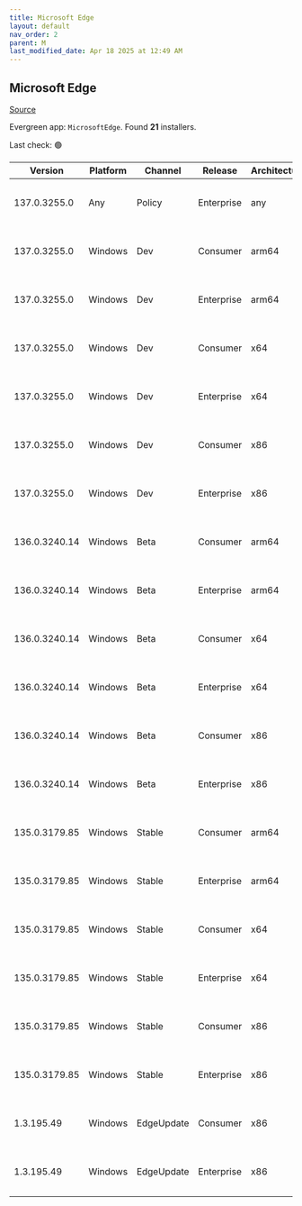 ```yaml
---
title: Microsoft Edge
layout: default
nav_order: 2
parent: M
last_modified_date: Apr 18 2025 at 12:49 AM
---
```


## Microsoft Edge

[Source](https://www.microsoft.com/edge)

Evergreen app: `MicrosoftEdge`. Found **21** installers.

Last check: 🟢

| Version       | Platform | Channel    | Release    | Architecture | Hash                                                             | URI                                                                                                                                                                                                                                                                                                                      |
| ------------- | -------- | ---------- | ---------- | ------------ | ---------------------------------------------------------------- | ------------------------------------------------------------------------------------------------------------------------------------------------------------------------------------------------------------------------------------------------------------------------------------------------------------------------ |
| 137.0.3255.0  | Any      | Policy     | Enterprise | any          | F94D998767E1D902A8F0C063608585F344981AAE35E8900A58658EFCA921B0DE | [https://msedge.sf.dl.delivery.mp.microsoft.com/filestreamingservice/files/1f073e22-5b74-4e88-8d1b-d10105fb22b8/MicrosoftEdgePolicyTemplates.cab](https://msedge.sf.dl.delivery.mp.microsoft.com/filestreamingservice/files/1f073e22-5b74-4e88-8d1b-d10105fb22b8/MicrosoftEdgePolicyTemplates.cab)                       |
| 137.0.3255.0  | Windows  | Dev        | Consumer   | arm64        | 893B1B7942CDFE658362EE6A4162F810644AB30FF992D9C77A44FA9D5530C8B4 | [https://msedge.sf.dl.delivery.mp.microsoft.com/filestreamingservice/files/d0d44918-7754-4261-a16b-a12dcb2e8584/MicrosoftEdgeDevEnterpriseARM64.msi](https://msedge.sf.dl.delivery.mp.microsoft.com/filestreamingservice/files/d0d44918-7754-4261-a16b-a12dcb2e8584/MicrosoftEdgeDevEnterpriseARM64.msi)                 |
| 137.0.3255.0  | Windows  | Dev        | Enterprise | arm64        | 893B1B7942CDFE658362EE6A4162F810644AB30FF992D9C77A44FA9D5530C8B4 | [https://msedge.sf.dl.delivery.mp.microsoft.com/filestreamingservice/files/d0d44918-7754-4261-a16b-a12dcb2e8584/MicrosoftEdgeDevEnterpriseARM64.msi](https://msedge.sf.dl.delivery.mp.microsoft.com/filestreamingservice/files/d0d44918-7754-4261-a16b-a12dcb2e8584/MicrosoftEdgeDevEnterpriseARM64.msi)                 |
| 137.0.3255.0  | Windows  | Dev        | Consumer   | x64          | DD1CAA25C10A8841C1788352FA5D7CA1624A6638704716479E1F9F0B64F8E53F | [https://msedge.sf.dl.delivery.mp.microsoft.com/filestreamingservice/files/8d4d9030-c8b5-4703-9a68-1be5423b64cd/MicrosoftEdgeDevEnterpriseX64.msi](https://msedge.sf.dl.delivery.mp.microsoft.com/filestreamingservice/files/8d4d9030-c8b5-4703-9a68-1be5423b64cd/MicrosoftEdgeDevEnterpriseX64.msi)                     |
| 137.0.3255.0  | Windows  | Dev        | Enterprise | x64          | DD1CAA25C10A8841C1788352FA5D7CA1624A6638704716479E1F9F0B64F8E53F | [https://msedge.sf.dl.delivery.mp.microsoft.com/filestreamingservice/files/8d4d9030-c8b5-4703-9a68-1be5423b64cd/MicrosoftEdgeDevEnterpriseX64.msi](https://msedge.sf.dl.delivery.mp.microsoft.com/filestreamingservice/files/8d4d9030-c8b5-4703-9a68-1be5423b64cd/MicrosoftEdgeDevEnterpriseX64.msi)                     |
| 137.0.3255.0  | Windows  | Dev        | Consumer   | x86          | A10914913976D0CE7D02F5319E69CCFDD56D5A875A56F9A1B9AF34DAA69E5EF7 | [https://msedge.sf.dl.delivery.mp.microsoft.com/filestreamingservice/files/6b35347c-e4d7-400f-90c9-e034f5e67797/MicrosoftEdgeDevEnterpriseX86.msi](https://msedge.sf.dl.delivery.mp.microsoft.com/filestreamingservice/files/6b35347c-e4d7-400f-90c9-e034f5e67797/MicrosoftEdgeDevEnterpriseX86.msi)                     |
| 137.0.3255.0  | Windows  | Dev        | Enterprise | x86          | A10914913976D0CE7D02F5319E69CCFDD56D5A875A56F9A1B9AF34DAA69E5EF7 | [https://msedge.sf.dl.delivery.mp.microsoft.com/filestreamingservice/files/6b35347c-e4d7-400f-90c9-e034f5e67797/MicrosoftEdgeDevEnterpriseX86.msi](https://msedge.sf.dl.delivery.mp.microsoft.com/filestreamingservice/files/6b35347c-e4d7-400f-90c9-e034f5e67797/MicrosoftEdgeDevEnterpriseX86.msi)                     |
| 136.0.3240.14 | Windows  | Beta       | Consumer   | arm64        | B21E4E63DD38096FD1C42FAF69F2D006C111CBFF4BA6A947B5E814D0D7AC482F | [https://msedge.sf.dl.delivery.mp.microsoft.com/filestreamingservice/files/109e13a7-ff35-4eaf-9811-aadb323ec664/MicrosoftEdgeBetaEnterpriseARM64.msi](https://msedge.sf.dl.delivery.mp.microsoft.com/filestreamingservice/files/109e13a7-ff35-4eaf-9811-aadb323ec664/MicrosoftEdgeBetaEnterpriseARM64.msi)               |
| 136.0.3240.14 | Windows  | Beta       | Enterprise | arm64        | B21E4E63DD38096FD1C42FAF69F2D006C111CBFF4BA6A947B5E814D0D7AC482F | [https://msedge.sf.dl.delivery.mp.microsoft.com/filestreamingservice/files/109e13a7-ff35-4eaf-9811-aadb323ec664/MicrosoftEdgeBetaEnterpriseARM64.msi](https://msedge.sf.dl.delivery.mp.microsoft.com/filestreamingservice/files/109e13a7-ff35-4eaf-9811-aadb323ec664/MicrosoftEdgeBetaEnterpriseARM64.msi)               |
| 136.0.3240.14 | Windows  | Beta       | Consumer   | x64          | ADAAC81CDBB33F8E53D6C251484B80810B19376482C80A332B603E202EAD0652 | [https://msedge.sf.dl.delivery.mp.microsoft.com/filestreamingservice/files/acca68e3-fadc-46d6-9d4d-0ba7392b1a7d/MicrosoftEdgeBetaEnterpriseX64.msi](https://msedge.sf.dl.delivery.mp.microsoft.com/filestreamingservice/files/acca68e3-fadc-46d6-9d4d-0ba7392b1a7d/MicrosoftEdgeBetaEnterpriseX64.msi)                   |
| 136.0.3240.14 | Windows  | Beta       | Enterprise | x64          | ADAAC81CDBB33F8E53D6C251484B80810B19376482C80A332B603E202EAD0652 | [https://msedge.sf.dl.delivery.mp.microsoft.com/filestreamingservice/files/acca68e3-fadc-46d6-9d4d-0ba7392b1a7d/MicrosoftEdgeBetaEnterpriseX64.msi](https://msedge.sf.dl.delivery.mp.microsoft.com/filestreamingservice/files/acca68e3-fadc-46d6-9d4d-0ba7392b1a7d/MicrosoftEdgeBetaEnterpriseX64.msi)                   |
| 136.0.3240.14 | Windows  | Beta       | Consumer   | x86          | D200BB3D415E1AA5D0357A01EAB39C7B5097FE245F2DC7F102FAD3DC8BF03D15 | [https://msedge.sf.dl.delivery.mp.microsoft.com/filestreamingservice/files/ce178611-5906-4476-9200-019c6939cfc6/MicrosoftEdgeBetaEnterpriseX86.msi](https://msedge.sf.dl.delivery.mp.microsoft.com/filestreamingservice/files/ce178611-5906-4476-9200-019c6939cfc6/MicrosoftEdgeBetaEnterpriseX86.msi)                   |
| 136.0.3240.14 | Windows  | Beta       | Enterprise | x86          | D200BB3D415E1AA5D0357A01EAB39C7B5097FE245F2DC7F102FAD3DC8BF03D15 | [https://msedge.sf.dl.delivery.mp.microsoft.com/filestreamingservice/files/ce178611-5906-4476-9200-019c6939cfc6/MicrosoftEdgeBetaEnterpriseX86.msi](https://msedge.sf.dl.delivery.mp.microsoft.com/filestreamingservice/files/ce178611-5906-4476-9200-019c6939cfc6/MicrosoftEdgeBetaEnterpriseX86.msi)                   |
| 135.0.3179.85 | Windows  | Stable     | Consumer   | arm64        | 8AFF138A23EE0FAFD08A424AD4B078D6B0DE584B7E2B60512E21C73B3A93A1F3 | [https://msedge.sf.dl.delivery.mp.microsoft.com/filestreamingservice/files/ff081cd5-f538-43e6-8c6b-6c1bf535709d/MicrosoftEdgeEnterpriseARM64.msi](https://msedge.sf.dl.delivery.mp.microsoft.com/filestreamingservice/files/ff081cd5-f538-43e6-8c6b-6c1bf535709d/MicrosoftEdgeEnterpriseARM64.msi)                       |
| 135.0.3179.85 | Windows  | Stable     | Enterprise | arm64        | 8AFF138A23EE0FAFD08A424AD4B078D6B0DE584B7E2B60512E21C73B3A93A1F3 | [https://msedge.sf.dl.delivery.mp.microsoft.com/filestreamingservice/files/ff081cd5-f538-43e6-8c6b-6c1bf535709d/MicrosoftEdgeEnterpriseARM64.msi](https://msedge.sf.dl.delivery.mp.microsoft.com/filestreamingservice/files/ff081cd5-f538-43e6-8c6b-6c1bf535709d/MicrosoftEdgeEnterpriseARM64.msi)                       |
| 135.0.3179.85 | Windows  | Stable     | Consumer   | x64          | 71F69528B01EDCB5041E710B51E53602F0ACA6A37AEDE518D99D0DD892DA1E9E | [https://msedge.sf.dl.delivery.mp.microsoft.com/filestreamingservice/files/083fb1ff-6b5c-487b-ba95-5c61711c3ec2/MicrosoftEdgeEnterpriseX64.msi](https://msedge.sf.dl.delivery.mp.microsoft.com/filestreamingservice/files/083fb1ff-6b5c-487b-ba95-5c61711c3ec2/MicrosoftEdgeEnterpriseX64.msi)                           |
| 135.0.3179.85 | Windows  | Stable     | Enterprise | x64          | 71F69528B01EDCB5041E710B51E53602F0ACA6A37AEDE518D99D0DD892DA1E9E | [https://msedge.sf.dl.delivery.mp.microsoft.com/filestreamingservice/files/083fb1ff-6b5c-487b-ba95-5c61711c3ec2/MicrosoftEdgeEnterpriseX64.msi](https://msedge.sf.dl.delivery.mp.microsoft.com/filestreamingservice/files/083fb1ff-6b5c-487b-ba95-5c61711c3ec2/MicrosoftEdgeEnterpriseX64.msi)                           |
| 135.0.3179.85 | Windows  | Stable     | Consumer   | x86          | 78E38F9D98AD127DC3FAD468537A38BEEA06BE7268EC93DB0997FF41E449F76E | [https://msedge.sf.dl.delivery.mp.microsoft.com/filestreamingservice/files/d4b514f7-c91e-4721-b9b4-e9e58e7b17d1/MicrosoftEdgeEnterpriseX86.msi](https://msedge.sf.dl.delivery.mp.microsoft.com/filestreamingservice/files/d4b514f7-c91e-4721-b9b4-e9e58e7b17d1/MicrosoftEdgeEnterpriseX86.msi)                           |
| 135.0.3179.85 | Windows  | Stable     | Enterprise | x86          | 78E38F9D98AD127DC3FAD468537A38BEEA06BE7268EC93DB0997FF41E449F76E | [https://msedge.sf.dl.delivery.mp.microsoft.com/filestreamingservice/files/d4b514f7-c91e-4721-b9b4-e9e58e7b17d1/MicrosoftEdgeEnterpriseX86.msi](https://msedge.sf.dl.delivery.mp.microsoft.com/filestreamingservice/files/d4b514f7-c91e-4721-b9b4-e9e58e7b17d1/MicrosoftEdgeEnterpriseX86.msi)                           |
| 1.3.195.49    | Windows  | EdgeUpdate | Consumer   | x86          | 802D87D6188B5A3A0692A16F847C0D9983DA28AAD0E00328F4D4DD4AE9E158E8 | [https://msedge.sf.dl.delivery.mp.microsoft.com/filestreamingservice/files/22b7c0e1-1f86-4a87-a3c1-2ed474607df1/MicrosoftEdgeUpdateSetup_X86_1.3.195.49.exe](https://msedge.sf.dl.delivery.mp.microsoft.com/filestreamingservice/files/22b7c0e1-1f86-4a87-a3c1-2ed474607df1/MicrosoftEdgeUpdateSetup_X86_1.3.195.49.exe) |
| 1.3.195.49    | Windows  | EdgeUpdate | Enterprise | x86          | 802D87D6188B5A3A0692A16F847C0D9983DA28AAD0E00328F4D4DD4AE9E158E8 | [https://msedge.sf.dl.delivery.mp.microsoft.com/filestreamingservice/files/22b7c0e1-1f86-4a87-a3c1-2ed474607df1/MicrosoftEdgeUpdateSetup_X86_1.3.195.49.exe](https://msedge.sf.dl.delivery.mp.microsoft.com/filestreamingservice/files/22b7c0e1-1f86-4a87-a3c1-2ed474607df1/MicrosoftEdgeUpdateSetup_X86_1.3.195.49.exe) |

